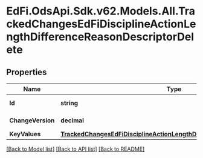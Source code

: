 # EdFi.OdsApi.Sdk.v62.Models.All.TrackedChangesEdFiDisciplineActionLengthDifferenceReasonDescriptorDelete

## Properties

Name | Type | Description | Notes
------------ | ------------- | ------------- | -------------
**Id** | **string** | Resource identifier | [optional] 
**ChangeVersion** | **decimal** | Change version | [optional] 
**KeyValues** | [**TrackedChangesEdFiDisciplineActionLengthDifferenceReasonDescriptorKey**](TrackedChangesEdFiDisciplineActionLengthDifferenceReasonDescriptorKey.md) |  | [optional] 

[[Back to Model list]](../README.md#documentation-for-models) [[Back to API list]](../README.md#documentation-for-api-endpoints) [[Back to README]](../README.md)

